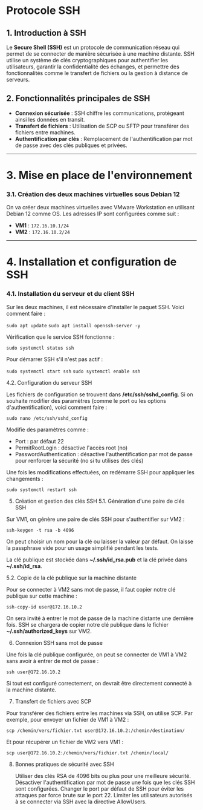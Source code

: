 # Protocole SSH

## 1. Introduction à SSH

Le **Secure Shell (SSH)** est un protocole de communication réseau qui permet de se connecter de manière sécurisée à une machine distante. SSH utilise un système de clés cryptographiques pour authentifier les utilisateurs, garantir la confidentialité des échanges, et permettre des fonctionnalités comme le transfert de fichiers ou la gestion à distance de serveurs.

## 2. Fonctionnalités principales de SSH

- **Connexion sécurisée** : SSH chiffre les communications, protégeant ainsi les données en transit.
- **Transfert de fichiers** : Utilisation de SCP ou SFTP pour transférer des fichiers entre machines.
- **Authentification par clés** : Remplacement de l'authentification par mot de passe avec des clés publiques et privées.

---

# 3. Mise en place de l'environnement

### 3.1. Création des deux machines virtuelles sous Debian 12

On va créer deux machines virtuelles avec VMware Workstation en utilisant Debian 12 comme OS. Les adresses IP sont configurées comme suit :

- **VM1** : `172.16.10.1/24`
- **VM2** : `172.16.10.2/24`

---

# 4. Installation et configuration de SSH

### 4.1. Installation du serveur et du client SSH

Sur les deux machines, il est nécessaire d'installer le paquet SSH. Voici comment faire :


``sudo apt update``
``sudo apt install openssh-server -y``

Vérification que le service SSH fonctionne :

``sudo systemctl status ssh``

Pour démarrer SSH s'il n'est pas actif :

``sudo systemctl start ssh``
``sudo systemctl enable ssh``

4.2. Configuration du serveur SSH

Les fichiers de configuration se trouvent dans **/etc/ssh/sshd_config**. Si on souhaite modifier des paramètres (comme le port ou les options d'authentification), voici comment faire :

``sudo nano /etc/ssh/sshd_config``

Modifie des paramètres comme :

- Port : par défaut 22
- PermitRootLogin : désactive l'accès root (no)
- PasswordAuthentication : désactive l'authentification par mot de passe pour renforcer la sécurité (no si tu utilises des clés)

Une fois les modifications effectuées, on redémarre SSH pour appliquer les changements :

``sudo systemctl restart ssh``

5. Création et gestion des clés SSH
5.1. Génération d'une paire de clés SSH

Sur VM1, on génère une paire de clés SSH pour s'authentifier sur VM2 :

``ssh-keygen -t rsa -b 4096``

On peut choisir un nom pour la clé ou laisser la valeur par défaut. On laisse la passphrase vide pour un usage simplifié pendant les tests.

La clé publique est stockée dans **~/.ssh/id_rsa.pub** et la clé privée dans **~/.ssh/id_rsa**.

5.2. Copie de la clé publique sur la machine distante

Pour se connecter à VM2 sans mot de passe, il faut copier notre clé publique sur cette machine :

``ssh-copy-id user@172.16.10.2``

On sera invité à entrer le mot de passe de la machine distante une dernière fois. SSH se chargera de copier notre clé publique dans le fichier **~/.ssh/authorized_keys** sur VM2.

6. Connexion SSH sans mot de passe

Une fois la clé publique configurée, on peut se connecter de VM1 à VM2 sans avoir à entrer de mot de passe :

``ssh user@172.16.10.2``

Si tout est configuré correctement, on devrait être directement connecté à la machine distante.

7. Transfert de fichiers avec SCP

Pour transférer des fichiers entre les machines via SSH, on utilise SCP. Par exemple, pour envoyer un fichier de VM1 à VM2 :

``scp /chemin/vers/fichier.txt user@172.16.10.2:/chemin/destination/``

Et pour récupérer un fichier de VM2 vers VM1 :

``scp user@172.16.10.2:/chemin/vers/fichier.txt /chemin/local/``

8. Bonnes pratiques de sécurité avec SSH

    Utiliser des clés RSA de 4096 bits ou plus pour une meilleure sécurité.
    Désactiver l'authentification par mot de passe une fois que les clés SSH sont configurées.
    Changer le port par défaut de SSH pour éviter les attaques par force brute sur le port 22.
    Limiter les utilisateurs autorisés à se connecter via SSH avec la directive AllowUsers.
